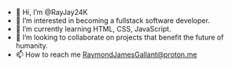 - 👋 Hi, I’m @RayJay24K
- 👀 I’m interested in becoming a fullstack software developer.
- 🌱 I’m currently learning HTML, CSS, JavaScript.
- 💞️ I’m looking to collaborate on projects that benefit the future of humanity.
- 📫 How to reach me RaymondJamesGallant@proton.me

<!---
RayJay24K/RayJay24K is a ✨ special ✨ repository because its `README.md` (this file) appears on your GitHub profile.
You can click the Preview link to take a look at your changes.
--->
